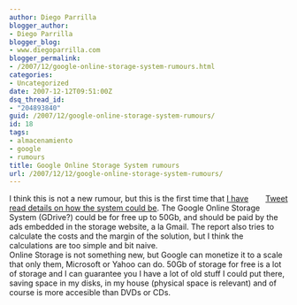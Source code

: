 ```yaml
---
author: Diego Parrilla
blogger_author:
- Diego Parrilla
blogger_blog:
- www.diegoparrilla.com
blogger_permalink:
- /2007/12/google-online-storage-system-rumours.html
categories:
- Uncategorized
date: 2007-12-12T09:51:00Z
dsq_thread_id:
- "204893840"
guid: /2007/12/google-online-storage-system-rumours/
id: 18
tags:
- almacenamiento
- google
- rumours
title: Google Online Storage System rumours
url: /2007/12/12/google-online-storage-system-rumours/
---
```


<div style="float: right; margin-left: 10px;">
  <a href="https://twitter.com/share" class="twitter-share-button" data-via="nubeblog" data-hashtags="almacenamiento,google,rumours" data-count="vertical" data-url="/2007/12/12/google-online-storage-system-rumours/">Tweet</a>
</div>

<div xmlns="http://www.w3.org/1999/xhtml">
  I think this is not a new rumour, but this is the first time that <a href="http://www.isuppli.com/marketwatch/default.asp?id=424">I have read details on how the system could be</a>. The Google Online Storage System (GDrive?) could be for free up to 50Gb, and should be paid by the ads embedded in the storage website, a la Gmail. The report also tries to calculate the costs and the margin of the solution, but I think the calculations are too simple and bit naive.<br />Online Storage is not something new, but Google can monetize it to a scale that only them, Microsoft or Yahoo can do. 50Gb of storage for free is a lot of storage and I can guarantee you I have a lot of old stuff I could put there, saving space in my disks, in my house (physical space is relevant) and of course is more accesible than DVDs or CDs.</p>
</div>
